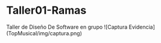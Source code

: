 # Taller01-Ramas
Taller de Diseño De Software en grupo
![Captura Evidencia] (TopMusical/img/captura.png) 
